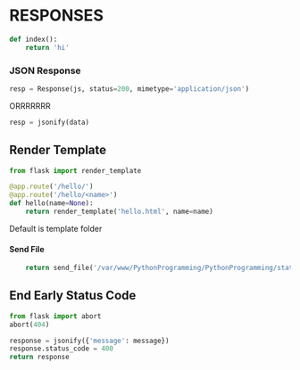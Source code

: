 # RESPONSES

```python
def index():
	return 'hi'
```

### JSON Response

```python
resp = Response(js, status=200, mimetype='application/json')
```

ORRRRRRR

```python
resp = jsonify(data)
```

## Render Template

```python
from flask import render_template

@app.route('/hello/')
@app.route('/hello/<name>')
def hello(name=None):
    return render_template('hello.html', name=name)
```

Default is template folder

#### Send File

```python
	return send_file('/var/www/PythonProgramming/PythonProgramming/static/images/python.jpg', attachment_filename='python.jpg')

```

## End Early Status Code

```python
from flask import abort
abort(404)

response = jsonify({'message': message})
response.status_code = 400
return response
```